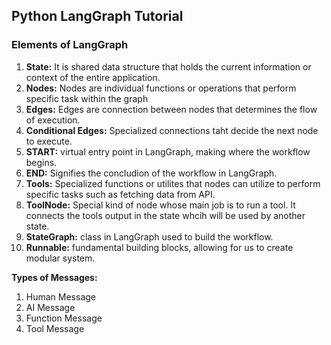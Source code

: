 ## Python LangGraph Tutorial ##

### Elements of LangGraph ###

1. **State:** It is shared data structure that holds the current information or context of the entire application.
2. **Nodes:** Nodes are individual functions or operations that perform specific task within the graph
3. **Edges:** Edges are connection between nodes that determines the flow of execution.
4. **Conditional Edges:** Specialized connections taht decide the next node to execute.
5. **START:** virtual entry point in LangGraph, making where the workflow begins.
6. **END:** Signifies the concludion of the workflow in LangGraph.
7. **Tools:** Specialized functions or utilites that nodes can utilize to perform specific tasks such as fetching data from API.
8. **ToolNode:** Special kind of node whose main job is to run a tool. It connects the tools output in the state whcih will be used by another state.
9. **StateGraph:** class in LangGraph used to build the workflow.
10. **Runnable:** fundamental building blocks, allowing for us to create modular system.


**Types of Messages:**

1. Human Message
2. AI Message
3. Function Message
4. Tool Message
